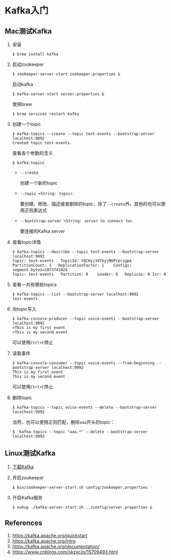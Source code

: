 # Kafka入门

## Mac测试Kafka

1. 安装

   ```
   $ brew install kafka
   ```

2. 启动zookeeper

   ```
   $ zookeeper-server-start zookeeper.properties &
   ```

   启动kafka

   ```
   $ kafka-server-start server.properties &
   ```

   使用brew

   ```
   $ brew services restart kafka
   ```

   

3. 创建一个topic

   ```
   $ kafka-topics --create --topic test-events --bootstrap-server localhost:9092
   Created topic test-events.
   ```

   查看各个参数的含义

   ```
   $ kafka-topics
   ```

   - `--create`

     创建一个新的topic

   - `--topic <String: topic>`

     要创建、修改、描述或者删除的topic，除了`--create`外，其他的也可以使用正则表达式

   - `--bootstrap-server <String: server to connect to>`

     要连接的Kafka server

4. 查看topic详情

   ```
   $ kafka-topics --describe --topic test-events --bootstrap-server localhost:9092
   Topic: test-events	TopicId: tQCHyj39TkyjMOPrprzgpA	PartitionCount: 1	ReplicationFactor: 1	Configs: segment.bytes=1073741824
   Topic: test-events	Partition: 0	Leader: 0	Replicas: 0	Isr: 0
   ```

5. 查看一共有哪些topics

   ```
   $ kafka-topics --list --bootstrap-server localhost:9092
   test-events
   ```

6. 向topic写入

   ```
   $ kafka-console-producer --topic voice-events --bootstrap-server localhost:9092
   >This is my first event
   >This is my second event
   ```

   可以使用`Ctrl+C`停止

7. 读取事件

   ```
   $ kafka-console-consumer --topic voice-events --from-beginning --bootstrap-server localhost:9092
   This is my first event
   This is my second event
   ```

   可以使用`Ctrl+C`停止
   
7. 删除topic

   ```
   $ kafka-topics --topic voice-events --delete --bootstrap-server localhost:9092
   ```
   
   当然，也可以使用正则匹配，删除`aaa`开头的topic：

   ```
   $  kafka-topics --topic "aaa.*" --delete --bootstrap-server localhost:9092
   ```

## Linux测试Kafka

1. [下载Kafka](https://kafka.apache.org/downloads)

2. 开启zookeeper

   ```
   $ bin/zookeeper-server-start.sh config/zookeeper.properties
   ```

3. 开启Kafka服务

   ```
   $ nohup ./kafka-server-start.sh ../config/server.properties &
   ```

   



## References

1. https://kafka.apache.org/quickstart
2. https://kafka.apache.org/intro
3. https://kafka.apache.org/documentation/
4. https://www.cnblogs.com/skzxc/p/15709493.html